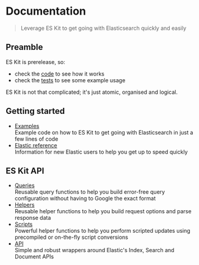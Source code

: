 # Documentation

> Leverage ES Kit to get going with Elasticsearch quickly and easily

## Preamble

ES Kit is prerelease, so: 

- check the [code](../src/modules) to see how it works
- check the [tests](../tests) to see some example usage

ES Kit is not that complicated; it's just atomic, organised and logical.

## Getting started

- [Examples](examples.md)<br>
  Example code on how to ES Kit to get going with Elasticsearch in just a few lines of code
- [Elastic reference](elastic/README.md)<br>
  Information for new Elastic users to help you get up to speed quickly

## ES Kit API

- [Queries](utilities/queries.md)<br>
  Reusable query functions to help you build error-free query configuration without having to Google the exact format
- [Helpers](utilities/helpers.md)<br>
  Reusable helper functions to help you build request options and parse response data
- [Scripts](utilities/scripts.md)<br>
  Powerful helper functions to help you perform scripted updates using precompiled or on-the-fly script conversions
- [API](api/README.md)<br>
  Simple and robust wrappers around Elastic's Index, Search and Document APIs

